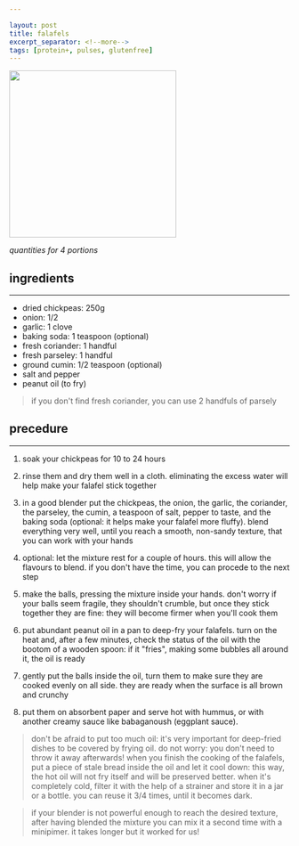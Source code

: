 ```yaml
---

layout: post
title: falafels
excerpt_separator: <!--more-->
tags: [protein+, pulses, glutenfree]
---
```



 <img src="../../../images/falafel.jpeg" width="300">
 
 
 <!--more-->

_quantities for 4 portions_

## ingredients
---

- dried chickpeas: 250g
- onion: 1/2
- garlic: 1 clove
- baking soda: 1 teaspoon (optional)
- fresh coriander: 1 handful 
- fresh parseley: 1 handful
- ground cumin: 1/2 teaspoon (optional)
- salt and pepper
- peanut oil (to fry)

> if you don't find fresh coriander, you can use 2 handfuls of parsely

## precedure
---

1. soak your chickpeas for 10 to 24 hours
   
2. rinse them and dry them well in a cloth. eliminating the excess water will help make your falafel stick together
   
3. in a good blender put the chickpeas, the onion, the garlic, the coriander, the parseley, the cumin, a teaspoon of salt, pepper to taste, and the baking soda (optional: it helps make your falafel more fluffy). blend everything very well, until you reach a smooth, non-sandy texture, that you can work with your hands
   
4. optional: let the mixture rest for a couple of hours. this will allow the flavours to blend. if you don't have the time, you can procede to the next step

5. make the balls, pressing the mixture inside your hands. don't worry if your balls seem fragile, they shouldn't crumble, but once they stick together they are fine: they will become firmer when you'll cook them

6. put abundant peanut oil in a pan to deep-fry your falafels. turn on the heat and, after a few minutes, check the status of the oil with the bootom of a wooden spoon: if it "fries", making some bubbles all around it, the oil is ready

7. gently put the balls inside the oil, turn them to make sure they are cooked evenly on all side. they are ready when the surface is all brown and crunchy

8. put them on absorbent paper and serve hot with hummus, or with another creamy sauce like babaganoush (eggplant sauce).

> don't be afraid to put too much oil: it's very important for deep-fried dishes to be covered by frying oil. do not worry: you don't need to throw it away afterwards! when you finish the cooking of the falafels, put a piece of stale bread inside the oil and let it cool down: this way, the hot oil will not fry itself and will be preserved better. when it's completely cold, filter it with the help of a strainer and store it in a jar or a bottle. you can reuse it 3/4 times, until it becomes dark.

> if your blender is not powerful enough to reach the desired texture, after having blended the mixture you can mix it a second time with a minipimer. it takes longer but it worked for us!